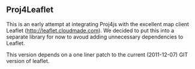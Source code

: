 Proj4Leaflet
---
This is an early attempt at integrating Proj4js with the excellent map client Leaflet (http://leaflet.cloudmade.com). We decided to put this into a separate library for now to avoud adding unnecessary dependencies to Leaflet.

This version depends on a one liner patch to the current (2011-12-07) GIT version of leaflet. 